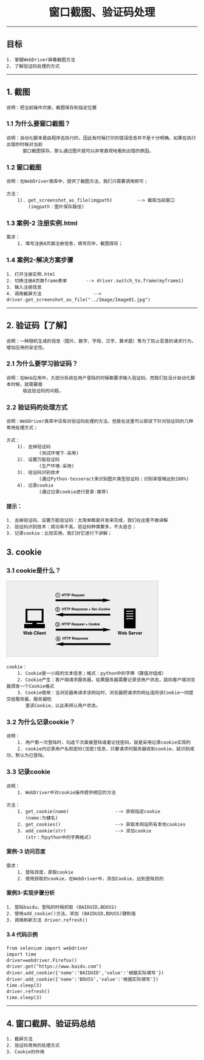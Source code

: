 # <center>窗口截图、验证码处理</center>		

---

## 目标
	1. 掌握WebDriver屏幕截图方法
	2. 了解验证码处理的方式

---
## 1. 截图
	说明：把当前操作页面，截图保存到指定位置

### 1.1 为什么要窗口截图？
	说明：自动化脚本是由程序去执行的，因此有时候打印的错误信息并不是十分明确。如果在执行出错的时候对当前
		  窗口截图保存，那么通过图片就可以非常直观地看到出错的原因。

### 1.2 窗口截图
	说明：在WebDriver类库中，提供了截图方法，我们只需要调用即可；

	方法：
		1). get_screenshot_as_file(imgpath)			--> 截取当前窗口
			(imgpath：图片保存路径)

### 1.3 案例-2 注册实例.html
	需求：
		1. 填写注册A页面注册信息，填写完毕，截图保存；

### 1.4 案例2-解决方案步骤
	
	1. 打开注册实例.html
	2. 切换注册A页面frame表单	 	--> driver.switch_to.frame(myframe1)
	3. 输入注册信息
	4. 调用截屏方法					--> driver.get_screenshot_as_file("../Image/Image01.jpg")

---

## 2. 验证码【了解】
	说明：一种随机生成的信息（图片、数字、字母、汉字、算术题）等为了防止恶意的请求行为，增加应用的安全性。

### 2.1 为什么要学习验证码？
	说明：在Web应用中，大部分系统在用户登陆的时候都要求输入验证码，而我们在设计自动化脚本时候，就需要面
		  临这验证码的问题。

### 2.2 验证码的处理方式
	说明：WebDriver类库中没有对验证码处理的方法，但是在这里可以叙说下针对验证码的几种常用处理方式；

	方式：
		1). 去掉验证码
				(测试环境下-采用)
		2). 设置万能验证码
				(生产环境-采用)
		3). 验证码识别技术
				(通过Python-tesseract来识别图片类型验证码；识别率很难达到100%)
		4). 记录cookie
				(通过记录cookie进行登录-推荐)

#### 提示：
	1. 去掉验证码、设置万能验证码：太简单都是开发来完成，我们在这里不做讲解
	2. 验证码识别技术：成功率不高，验证码种类繁多，不太适合；
	3. 记录cookie：比较实用，我们对它进行下讲解；

## 3. cookie

### 3.1 cookie是什么？		
![cookie](../03img/cookie01.png)		

	cookie：
		1. Cookie是一小段的文本信息；格式：python中的字典（键值对组成）
		2. Cookie产生：客户端请求服务器，如果服务器需要记录该用户状态，就向客户端浏览器颁发一个Cookie格式
		3. Cookie使用：当浏览器再请求该网站时，浏览器把请求的网址连同该Cookie一同提交给服务器，服务器检
		   查该Cookie，以此来辨认用户状态。


### 3.2 为什么记录cookie？
	说明：
		1. 用户第一次登陆时，勾选下次直接登陆或者记住密码，就是采用记录cookie实现的
		2. cookie内记录用户名和密码(加密)信息，只要请求时服务器收到cookie，就识别成功，默认为已登陆。

### 3.3 记录cookie
	说明：
		1. WebDriver中对cookie操作提供相应的方法

	方法：
		1. get_cookie(name)					--> 获取指定cookie
		   (name:为健名)
		2. get_cookies()					--> 获取本网站所有本地cookies
		3. add_cookie(str)					-->	添加cookie
		   (str：为python中的字典格式)

#### 案例-3 访问百度
	需求：
		1. 登陆百度，获取cookie
		2. 使用获取的cookie，在WebDriver中，添加Cookie，达到登陆目的

#### 案例3-实现步骤分析

	1. 登陆baidu，登陆的时候抓取 (BAIDUID,BDUSS)
	2. 使用add_cookie()方法，添加 (BAIDUID,BDUSS)键和值
	3. 调用刷新方法 driver.refresh()

#### 3.4 代码示例
	from selenium import webdriver
	import time
	driver=webdriver.Firefox()
	driver.get("https://www.baidu.com")
	driver.add_cookie({'name':'BAIDUID','value':'根据实际填写'})
	driver.add_cookie({'name':'BDUSS','value':'根据实际填写'})
	time.sleep(3)
	driver.refresh()
	time.sleep(3)

---

## 4. 窗口截屏、验证码总结
	
	1. 截屏方法
	2. 验证码常用的处理方式
	3. Cookie的作用
